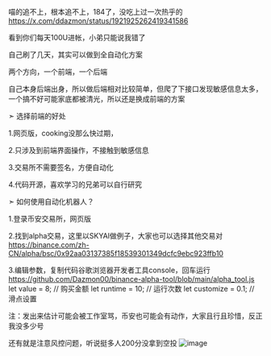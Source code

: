 喵的追不上，根本追不上，184了，没吃上过一次热乎的 https://x.com/ddazmon/status/1921925262419341586

看到你们每天100U进帐，小弟只能说我错了

自己刷了几天，其实可以做到全自动化方案

两个方向，一个前端，一个后端

自己本身后端出身，所以做后端相对比较简单，但爬了下接口发现敏感信息太多，一个搞不好可能家底都被清光，所以还是换成前端的方案

➣ 选择前端的好处

1.网页版，cooking没那么快过期，

2.只涉及到前端界面操作，不接触到敏感信息

3.交易所不需要签名，方便自动化

4.代码开源，喜欢学习的兄弟可以自行研究

➣ 如何使用自动化机器人？

1.登录币安交易所，网页版

2.找到alpha交易，这里以SKYAI做例子，大家也可以选择其他交易对
https://binance.com/zh-CN/alpha/bsc/0x92aa03137385f18539301349dcfc9ebc923ffb10

3.编辑参数，复制代码谷歌浏览器开发者工具console，回车运行
https://github.com/Dazmon00/binance-alpha-tool/blob/main/alpha_tool.js
let value = 8; // 购买金额
let runtime = 10; // 运行次数
let customize = 0.1; // 滑点设置

注：发出来估计可能会被工作室骂，币安也可能会有动作，大家且行且珍惜，反正我没多少号

还有就是注意风控问题，听说挺多人200分没拿到空投
![image](https://github.com/user-attachments/assets/a865a5d7-15c3-4e14-a6d8-1c36f07c5b1c)

